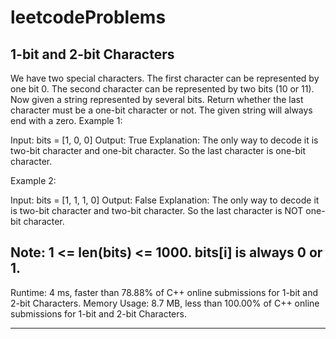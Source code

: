 # leetcodeProblems
1-bit and 2-bit Characters
-----
We have two special characters. The first character can be represented by one bit 0. The second character can be represented by two bits (10 or 11).
Now given a string represented by several bits. Return whether the last character must be a one-bit character or not. The given string will always end with a zero.
Example 1:

Input: 
bits = [1, 0, 0]
Output: True
Explanation: 
The only way to decode it is two-bit character and one-bit character. So the last character is one-bit character.

Example 2:

Input: 
bits = [1, 1, 1, 0]
Output: False
Explanation: 
The only way to decode it is two-bit character and two-bit character. So the last character is NOT one-bit character.

Note:
1 <= len(bits) <= 1000.
bits[i] is always 0 or 1.
-----

Runtime: 4 ms, faster than 78.88% of C++ online submissions for 1-bit and 2-bit Characters.
Memory Usage: 8.7 MB, less than 100.00% of C++ online submissions for 1-bit and 2-bit Characters.

----
